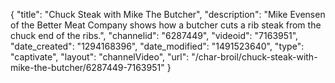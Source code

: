 {
    "title": "Chuck Steak with Mike The Butcher",
    "description": "Mike Evensen of the Better Meat Company shows how a butcher cuts a rib steak from the chuck end of the ribs.",
    "channelid": "6287449",
    "videoid": "7163951",
    "date_created": "1294168396",
    "date_modified": "1491523640",
    "type": "captivate",
    "layout": "channelVideo",
    "url": "\/char-broil\/chuck-steak-with-mike-the-butcher\/6287449-7163951"
}